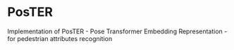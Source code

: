 # PosTER
Implementation of PosTER - Pose Transformer Embedding Representation - for pedestrian attributes recognition 
